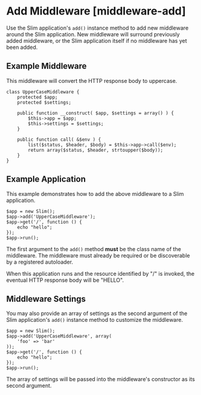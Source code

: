 # Add Middleware [middleware-add] #

Use the Slim application's `add()` instance method to add new middleware around the Slim application. New middleware will surround previously added middleware, or the Slim application itself if no middleware has yet been added.

## Example Middleware ##

This middleware will convert the HTTP response body to uppercase.

    class UpperCaseMiddleware {
        protected $app;
        protected $settings;
    
        public function __construct( $app, $settings = array() ) {
            $this->app = $app;
            $this->settings = $settings;
        }

        public function call( &$env ) {
            list($status, $header, $body) = $this->app->call($env);
            return array($status, $header, strtoupper($body));
        }
    }

## Example Application ##

This example demonstrates how to add the above middleware to a Slim application.

    $app = new Slim();
    $app->add('UpperCaseMiddleware');
    $app->get('/', function () {
        echo "hello";
    });
    $app->run();

The first argument to the `add()` method **must** be the class name of the middleware. The middleware must already be required or be discoverable by a registered autoloader.

When this application runs and the resource identified by "/" is invoked, the eventual HTTP response body will be "HELLO".

## Middleware Settings ##

You may also provide an array of settings as the second argument of the Slim application's `add()` instance method to customize the middleware.

    $app = new Slim();
    $app->add('UpperCaseMiddleware', array(
        'foo' => 'bar'
    ));
    $app->get('/', function () {
        echo "hello";
    });
    $app->run();

The array of settings will be passed into the middleware's constructor as its second argument.